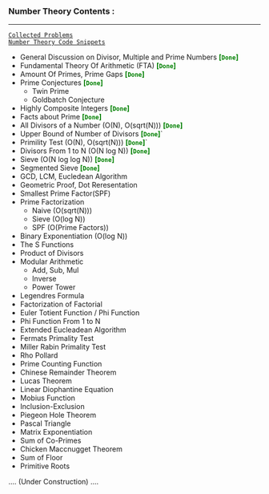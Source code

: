 

### Number Theory Contents :
- - - - - - - - -

[`Collected Problems`](https://github.com/nightwatchman17/CP-Playbook/blob/main/TopicWise/Number%20Theory/Handpicked%20Problems.md)  
[`Number Theory Code Snippets`](https://github.com/nightwatchman17/CP-Playbook/tree/main/TopicWise/Number%20Theory/NT%20Snippets)



- General Discussion on Divisor, Multiple and Prime Numbers <span style="color: Green;"><b>[`Done`]</b></span>
- Fundamental Theory Of Arithmetic (FTA) <b><span style="color: Green;">[`Done`]</span></b>
- Amount Of Primes, Prime Gaps <b><span style="color: Green;">[`Done`]</span></b>
- Prime Conjectures <b><span style="color: Green;">[`Done`]</span></b>
    - Twin Prime
    - Goldbatch Conjecture
- Highly Composite Integers <b><span style="color: Green;">[`Done`]</span></b>
- Facts about Prime <b><span style="color: Green;">[`Done`]</span></b>
- All Divisors of a Number (O(N), O(sqrt(N))) <b><span style="color: Green;">[`Done`]</span></b>
- Upper Bound of Number of Divisors <b><span style="color: Green;">[`Done`]</span></b>`
- Primility Test (O(N), O(sqrt(N))) <b><span style="color: Green;">[`Done`]</span></b>`
- Divisors From 1 to N (O(N log N)) <b><span style="color: Green;">[`Done`]</span></b>
- Sieve (O(N log log N)) <b><span style="color: Green;">[`Done`]</span></b>
- Segmented Sieve <b><span style="color: Green;">[`Done`]</span></b>
- GCD, LCM, Eucledean Algorithm
- Geometric Proof, Dot Reresentation
- Smallest Prime Factor(SPF)
- Prime Factorization
    - Naive (O(sqrt(N)))
    - Sieve (O(log N))
    - SPF (O(Prime Factors))
- Binary Exponentiation (O(log N))
- The S Functions
- Product of Divisors
- Modular Arithmetic
    - Add, Sub, Mul
    - Inverse
    - Power Tower
- Legendres Formula
- Factorization of Factorial
- Euler Totient Function / Phi Function
- Phi Function From 1 to N
- Extended Eucleadean Algorithm
- Fermats Primality Test
- Miller Rabin Primality Test
- Rho Pollard
- Prime Counting Function
- Chinese Remainder Theorem
- Lucas Theorem
- Linear Diophantine Equation
- Mobius Function
- Inclusion-Exclusion
- Piegeon Hole Theorem
- Pascal Triangle
- Matrix Exponentiation
- Sum of Co-Primes
- Chicken Maccnugget Theorem
- Sum of Floor
- Primitive Roots

.... (Under Construction) ....



